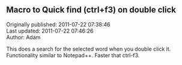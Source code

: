 ## Macro to Quick find (ctrl+f3) on double click  
Originally published: 2011-07-22 07:38:46  
Last updated: 2011-07-22 07:46:26  
Author: Adam   
  
This does a search for the selected word when you double click it.  Functionality similar to Notepad++.  Faster that ctrl-f3.

